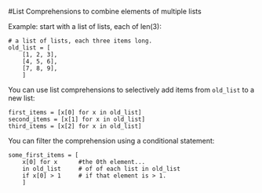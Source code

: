 #List Comprehensions to combine elements of multiple lists

Example: start with a list of lists, each of len(3):
```
# a list of lists, each three items long.
old_list = [
	[1, 2, 3],
	[4, 5, 6],
	[7, 8, 9],
	]
```
	
You can use list comprehensions to selectively add items from `old_list` to a new list:
```	
first_items = [x[0] for x in old_list]
second_items = [x[1] for x in old_list]
third_items = [x[2] for x in old_list]
```
You can filter the comprehension using a conditional statement:
```
some_first_items = [
    x[0] for x      #the 0th element...
    in old_list     # of of each list in old_list
    if x[0] > 1     # if that element is > 1.
    ]
```
